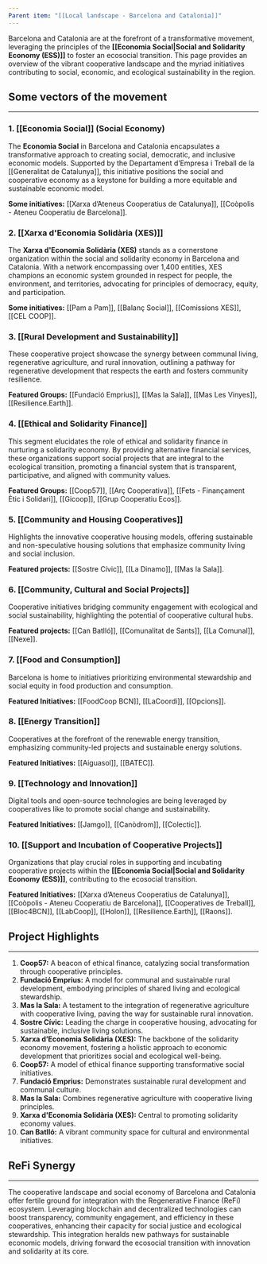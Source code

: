 ```yaml
---
Parent item: "[[Local landscape - Barcelona and Catalonia]]"
---
```

Barcelona and Catalonia are at the forefront of a transformative movement, leveraging the principles of the **[[Economia Social|Social and Solidarity Economy (ESS)]]** to foster an ecosocial transition. This page provides an overview of the vibrant cooperative landscape and the myriad initiatives contributing to social, economic, and ecological sustainability in the region.

## Some vectors of the movement

---

### 1. [[Economia Social]] (Social Economy)

The **Economia Social** in Barcelona and Catalonia encapsulates a transformative approach to creating social, democratic, and inclusive economic models. Supported by the Departament d’Empresa i Treball de la [[Generalitat de Catalunya]], this initiative positions the social and cooperative economy as a keystone for building a more equitable and sustainable economic model.

**Some initiatives:** [[Xarxa d’Ateneus Cooperatius de Catalunya]], [[Coòpolis - Ateneu Cooperatiu de Barcelona]].

### 2. [[Xarxa d'Economia Solidària (XES)]]

The **Xarxa d'Economia Solidària (XES)** stands as a cornerstone organization within the social and solidarity economy in Barcelona and Catalonia. With a network encompassing over 1,400 entities, XES champions an economic system grounded in respect for people, the environment, and territories, advocating for principles of democracy, equity, and participation.

**Some initiatives:** [[Pam a Pam]], [[Balanç Social]], [[Comissions XES]], [[CEL COOP]].

### 3. [[Rural Development and Sustainability]]

These cooperative project showcase the synergy between communal living, regenerative agriculture, and rural innovation, outlining a pathway for regenerative development that respects the earth and fosters community resilience.

**Featured Groups:** [[Fundació Emprius]], [[Mas la Sala]], [[Mas Les Vinyes]], [[Resilience.Earth]].

### 4. [[Ethical and Solidarity Finance]]

This segment elucidates the role of ethical and solidarity finance in nurturing a solidarity economy. By providing alternative financial services, these organizations support social projects that are integral to the ecological transition, promoting a financial system that is transparent, participative, and aligned with community values.

**Featured Groups:** [[Coop57]], [[Arç Cooperativa]], [[Fets - Finançament Ètic i Solidari]], [[Gicoop]], [[Grup Cooperatiu Ecos]].

### 5. [[Community and Housing Cooperatives]]

Highlights the innovative cooperative housing models, offering sustainable and non-speculative housing solutions that emphasize community living and social inclusion.

**Featured projects:** [[Sostre Cívic]], [[La Dinamo]], [[Mas la Sala]].

### 6. [[Community, Cultural and Social Projects]]

Cooperative initiatives bridging community engagement with ecological and social sustainability, highlighting the potential of cooperative cultural hubs.

**Featured projects:** [[Can Batlló]], [[Comunalitat de Sants]], [[La Comunal]], [[Nexe]].

### 7. [[**Food and Consumption]]**

Barcelona is home to initiatives prioritizing environmental stewardship and social equity in food production and consumption.

**Featured Initiatives:** [[FoodCoop BCN]], [[LaCoordi]], [[Opcions]].

### **8. [[Energy Transition]]**

Cooperatives at the forefront of the renewable energy transition, emphasizing community-led projects and sustainable energy solutions.

**Featured Initiatives:** [[Aiguasol]], [[BATEC]].

### **9. [[Technology and Innovation]]**

Digital tools and open-source technologies are being leveraged by cooperatives like  to promote social change and sustainability.

**Featured Initiatives:** [[Jamgo]], [[Canòdrom]], [[Colectic]].

### **10. [[Support and Incubation of Cooperative Projects]]**

Organizations that play crucial roles in supporting and incubating cooperative projects within the **[[Economia Social|Social and Solidarity Economy (ESS)]]**, contributing to the ecosocial transition.

**Featured Initiatives:** [[Xarxa d’Ateneus Cooperatius de Catalunya]], [[Coòpolis - Ateneu Cooperatiu de Barcelona]], [[Cooperatives de Treball]], [[Bloc4BCN]], [[LabCoop]], [[Holon]], [[Resilience.Earth]], [[Raons]].

## Project Highlights

---

1. **Coop57:** A beacon of ethical finance, catalyzing social transformation through cooperative principles.
2. **Fundació Emprius:** A model for communal and sustainable rural development, embodying principles of shared living and ecological stewardship.
3. **Mas la Sala:** A testament to the integration of regenerative agriculture with cooperative living, paving the way for sustainable rural innovation.
4. **Sostre Cívic:** Leading the charge in cooperative housing, advocating for sustainable, inclusive living solutions.
5. **Xarxa d’Economia Solidària (XES):** The backbone of the solidarity economy movement, fostering a holistic approach to economic development that prioritizes social and ecological well-being.
6. **Coop57:** A model of ethical finance supporting transformative social initiatives.
7. **Fundació Emprius:** Demonstrates sustainable rural development and communal culture.
8. **Mas la Sala:** Combines regenerative agriculture with cooperative living principles.
9. **Xarxa d'Economia Solidària (XES):** Central to promoting solidarity economy values.
10. **Can Batlló:** A vibrant community space for cultural and environmental initiatives.

## ReFi Synergy

---

The cooperative landscape and social economy of Barcelona and Catalonia offer fertile ground for integration with the Regenerative Finance (ReFi) ecosystem. Leveraging blockchain and decentralized technologies can boost transparency, community engagement, and efficiency in these cooperatives, enhancing their capacity for social justice and ecological stewardship. This integration heralds new pathways for sustainable economic models, driving forward the ecosocial transition with innovation and solidarity at its core.